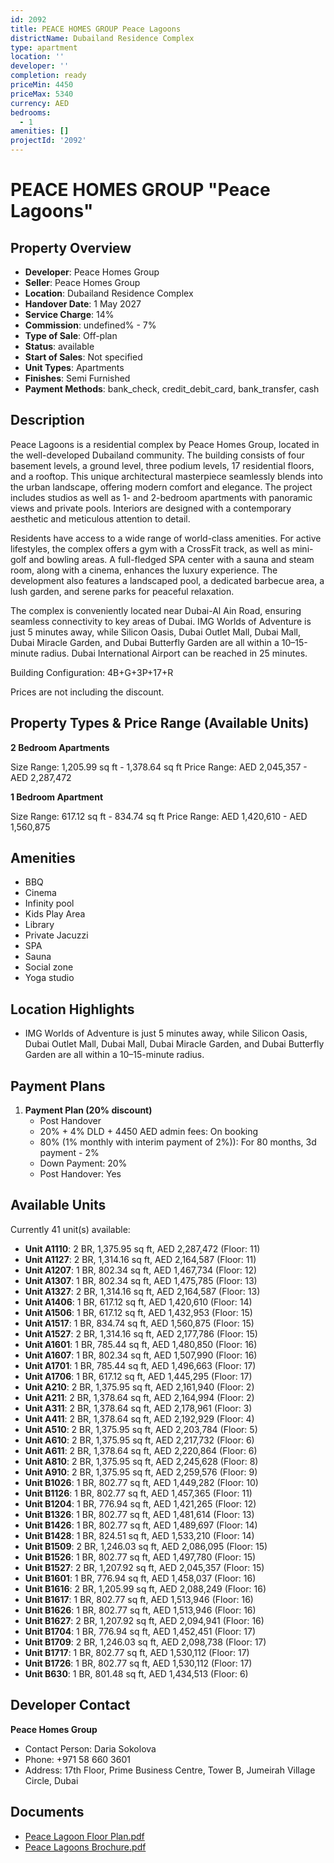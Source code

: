 ```yaml
---
id: 2092
title: PEACE HOMES GROUP Peace Lagoons
districtName: Dubailand Residence Complex
type: apartment
location: ''
developer: ''
completion: ready
priceMin: 4450
priceMax: 5340
currency: AED
bedrooms:
  - 1
amenities: []
projectId: '2092'
---
```


# PEACE HOMES GROUP "Peace Lagoons"

## Property Overview
- **Developer**: Peace Homes Group
- **Seller**: Peace Homes Group
- **Location**: Dubailand Residence Complex
- **Handover Date**: 1 May 2027
- **Service Charge**: 14%
- **Commission**: undefined% - 7%
- **Type of Sale**: Off-plan
- **Status**: available
- **Start of Sales**: Not specified
- **Unit Types**: Apartments
- **Finishes**: Semi Furnished
- **Payment Methods**: bank_check, credit_debit_card, bank_transfer, cash

## Description
Peace Lagoons is a residential complex by Peace Homes Group, located in the well-developed Dubailand community. The building consists of four basement levels, a ground level, three podium levels, 17 residential floors, and a rooftop. This unique architectural masterpiece seamlessly blends into the urban landscape, offering modern comfort and elegance. The project includes studios as well as 1- and 2-bedroom apartments with panoramic views and private pools. Interiors are designed with a contemporary aesthetic and meticulous attention to detail.

Residents have access to a wide range of world-class amenities. For active lifestyles, the complex offers a gym with a CrossFit track, as well as mini-golf and bowling areas. A full-fledged SPA center with a sauna and steam room, along with a cinema, enhances the luxury experience. The development also features a landscaped pool, a dedicated barbecue area, a lush garden, and serene parks for peaceful relaxation.

The complex is conveniently located near Dubai-Al Ain Road, ensuring seamless connectivity to key areas of Dubai. IMG Worlds of Adventure is just 5 minutes away, while Silicon Oasis, Dubai Outlet Mall, Dubai Mall, Dubai Miracle Garden, and Dubai Butterfly Garden are all within a 10–15-minute radius. Dubai International Airport can be reached in 25 minutes.

Building Configuration: 4B+G+3P+17+R

Prices are not including the discount.

## Property Types & Price Range (Available Units)
**2 Bedroom Apartments**

Size Range: 1,205.99 sq ft - 1,378.64 sq ft
Price Range: AED 2,045,357 - AED 2,287,472

**1 Bedroom Apartment**

Size Range: 617.12 sq ft - 834.74 sq ft
Price Range: AED 1,420,610 - AED 1,560,875

## Amenities
- BBQ
- Cinema
- Infinity pool
- Kids Play Area
- Library
- Private Jacuzzi
- SPA
- Sauna
- Social zone
- Yoga studio

## Location Highlights
- IMG Worlds of Adventure is just 5 minutes away, while Silicon Oasis, Dubai Outlet Mall, Dubai Mall, Dubai Miracle Garden, and Dubai Butterfly Garden are all within a 10–15-minute radius.

## Payment Plans
1. **Payment Plan (20% discount)**
   - Post Handover
   - 20% + 4% DLD + 4450 AED admin fees: On booking
   - 80% (1% monthly with interim payment of 2%)): For 80 months, 3d payment - 2%
   - Down Payment: 20%
   - Post Handover: Yes

## Available Units
Currently 41 unit(s) available:
- **Unit A1110**: 2 BR, 1,375.95 sq ft, AED 2,287,472 (Floor: 11)
- **Unit A1127**: 2 BR, 1,314.16 sq ft, AED 2,164,587 (Floor: 11)
- **Unit A1207**: 1 BR, 802.34 sq ft, AED 1,467,734 (Floor: 12)
- **Unit A1307**: 1 BR, 802.34 sq ft, AED 1,475,785 (Floor: 13)
- **Unit A1327**: 2 BR, 1,314.16 sq ft, AED 2,164,587 (Floor: 13)
- **Unit A1406**: 1 BR, 617.12 sq ft, AED 1,420,610 (Floor: 14)
- **Unit A1506**: 1 BR, 617.12 sq ft, AED 1,432,953 (Floor: 15)
- **Unit A1517**: 1 BR, 834.74 sq ft, AED 1,560,875 (Floor: 15)
- **Unit A1527**: 2 BR, 1,314.16 sq ft, AED 2,177,786 (Floor: 15)
- **Unit A1601**: 1 BR, 785.44 sq ft, AED 1,480,850 (Floor: 16)
- **Unit A1607**: 1 BR, 802.34 sq ft, AED 1,507,990 (Floor: 16)
- **Unit A1701**: 1 BR, 785.44 sq ft, AED 1,496,663 (Floor: 17)
- **Unit A1706**: 1 BR, 617.12 sq ft, AED 1,445,295 (Floor: 17)
- **Unit A210**: 2 BR, 1,375.95 sq ft, AED 2,161,940 (Floor: 2)
- **Unit A211**: 2 BR, 1,378.64 sq ft, AED 2,164,994 (Floor: 2)
- **Unit A311**: 2 BR, 1,378.64 sq ft, AED 2,178,961 (Floor: 3)
- **Unit A411**: 2 BR, 1,378.64 sq ft, AED 2,192,929 (Floor: 4)
- **Unit A510**: 2 BR, 1,375.95 sq ft, AED 2,203,784 (Floor: 5)
- **Unit A610**: 2 BR, 1,375.95 sq ft, AED 2,217,732 (Floor: 6)
- **Unit A611**: 2 BR, 1,378.64 sq ft, AED 2,220,864 (Floor: 6)
- **Unit A810**: 2 BR, 1,375.95 sq ft, AED 2,245,628 (Floor: 8)
- **Unit A910**: 2 BR, 1,375.95 sq ft, AED 2,259,576 (Floor: 9)
- **Unit B1026**: 1 BR, 802.77 sq ft, AED 1,449,282 (Floor: 10)
- **Unit B1126**: 1 BR, 802.77 sq ft, AED 1,457,365 (Floor: 11)
- **Unit B1204**: 1 BR, 776.94 sq ft, AED 1,421,265 (Floor: 12)
- **Unit B1326**: 1 BR, 802.77 sq ft, AED 1,481,614 (Floor: 13)
- **Unit B1426**: 1 BR, 802.77 sq ft, AED 1,489,697 (Floor: 14)
- **Unit B1428**: 1 BR, 824.51 sq ft, AED 1,533,210 (Floor: 14)
- **Unit B1509**: 2 BR, 1,246.03 sq ft, AED 2,086,095 (Floor: 15)
- **Unit B1526**: 1 BR, 802.77 sq ft, AED 1,497,780 (Floor: 15)
- **Unit B1527**: 2 BR, 1,207.92 sq ft, AED 2,045,357 (Floor: 15)
- **Unit B1601**: 1 BR, 776.94 sq ft, AED 1,458,037 (Floor: 16)
- **Unit B1616**: 2 BR, 1,205.99 sq ft, AED 2,088,249 (Floor: 16)
- **Unit B1617**: 1 BR, 802.77 sq ft, AED 1,513,946 (Floor: 16)
- **Unit B1626**: 1 BR, 802.77 sq ft, AED 1,513,946 (Floor: 16)
- **Unit B1627**: 2 BR, 1,207.92 sq ft, AED 2,094,941 (Floor: 16)
- **Unit B1704**: 1 BR, 776.94 sq ft, AED 1,452,451 (Floor: 17)
- **Unit B1709**: 2 BR, 1,246.03 sq ft, AED 2,098,738 (Floor: 17)
- **Unit B1717**: 1 BR, 802.77 sq ft, AED 1,530,112 (Floor: 17)
- **Unit B1726**: 1 BR, 802.77 sq ft, AED 1,530,112 (Floor: 17)
- **Unit B630**: 1 BR, 801.48 sq ft, AED 1,434,513 (Floor: 6)

## Developer Contact
**Peace Homes Group**
- Contact Person: Daria Sokolova
- Phone: +971 58 660 3601
- Address: 17th Floor, Prime Business Centre, Tower B, Jumeirah Village Circle, Dubai

## Documents
- [Peace Lagoon Floor Plan.pdf](https://cdn.geniemap.net/2024/10/04/taRYZnlPzunw4C6FBPFIXFKvABvv26WtnXVJGXws.pdf)
- [Peace Lagoons Brochure.pdf](https://cdn.geniemap.net/2024/10/04/Q9mqHyAinHacHk2oHnAoNjezE9DciwqyywQe4sb3.pdf)
